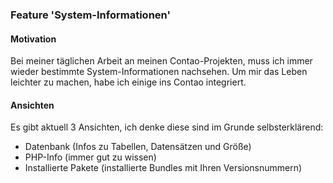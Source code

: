 ### Feature 'System-Informationen'

#### Motivation

Bei meiner täglichen Arbeit an meinen Contao-Projekten, muss ich immer wieder bestimmte System-Informationen nachsehen. Um mir das Leben leichter zu machen, habe ich einige ins Contao integriert.

#### Ansichten

Es gibt aktuell 3 Ansichten, ich denke diese sind im Grunde selbsterklärend:

* Datenbank (Infos zu Tabellen, Datensätzen und Größe)
* PHP-Info (immer gut zu wissen)
* Installierte Pakete (installierte Bundles mit Ihren Versionsnummern)